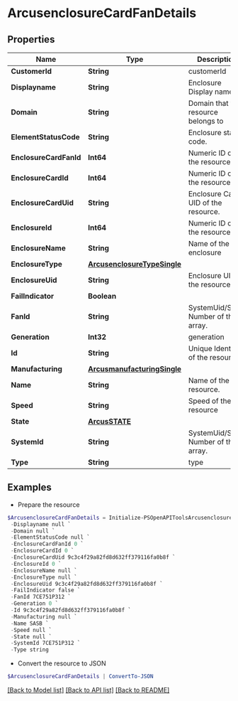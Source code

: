 # ArcusenclosureCardFanDetails
## Properties

Name | Type | Description | Notes
------------ | ------------- | ------------- | -------------
**CustomerId** | **String** | customerId | [optional] 
**Displayname** | **String** | Enclosure Display name | [optional] 
**Domain** | **String** | Domain that the resource belongs to | [optional] 
**ElementStatusCode** | **String** | Enclosure status code. | [optional] 
**EnclosureCardFanId** | **Int64** | Numeric ID of the resource | [optional] 
**EnclosureCardId** | **Int64** | Numeric ID of the resource | [optional] 
**EnclosureCardUid** | **String** | Enclosure Card UID of the resource. | [optional] 
**EnclosureId** | **Int64** | Numeric ID of the resource | [optional] 
**EnclosureName** | **String** | Name of the enclosure | [optional] 
**EnclosureType** | [**ArcusenclosureTypeSingle**](ArcusenclosureTypeSingle.md) |  | [optional] 
**EnclosureUid** | **String** | Enclosure UID of the resource. | [optional] 
**FailIndicator** | **Boolean** |  | [optional] 
**FanId** | **String** | SystemUid/Serial Number  of the array. | [optional] 
**Generation** | **Int32** | generation | [optional] 
**Id** | **String** | Unique Identifier of the resource. | [optional] 
**Manufacturing** | [**ArcusmanufacturingSingle**](ArcusmanufacturingSingle.md) |  | [optional] 
**Name** | **String** | Name of the resource. | [optional] 
**Speed** | **String** | Speed of the resource | [optional] 
**State** | [**ArcusSTATE**](ArcusSTATE.md) |  | [optional] 
**SystemId** | **String** | SystemUid/Serial Number  of the array. | [optional] 
**Type** | **String** | type | [optional] 

## Examples

- Prepare the resource
```powershell
$ArcusenclosureCardFanDetails = Initialize-PSOpenAPIToolsArcusenclosureCardFanDetails  -CustomerId string `
 -Displayname null `
 -Domain null `
 -ElementStatusCode null `
 -EnclosureCardFanId 0 `
 -EnclosureCardId 0 `
 -EnclosureCardUid 9c3c4f29a82fd8d632ff379116fa0b8f `
 -EnclosureId 0 `
 -EnclosureName null `
 -EnclosureType null `
 -EnclosureUid 9c3c4f29a82fd8d632ff379116fa0b8f `
 -FailIndicator false `
 -FanId 7CE751P312 `
 -Generation 0 `
 -Id 9c3c4f29a82fd8d632ff379116fa0b8f `
 -Manufacturing null `
 -Name SASB `
 -Speed null `
 -State null `
 -SystemId 7CE751P312 `
 -Type string
```

- Convert the resource to JSON
```powershell
$ArcusenclosureCardFanDetails | ConvertTo-JSON
```

[[Back to Model list]](../README.md#documentation-for-models) [[Back to API list]](../README.md#documentation-for-api-endpoints) [[Back to README]](../README.md)

